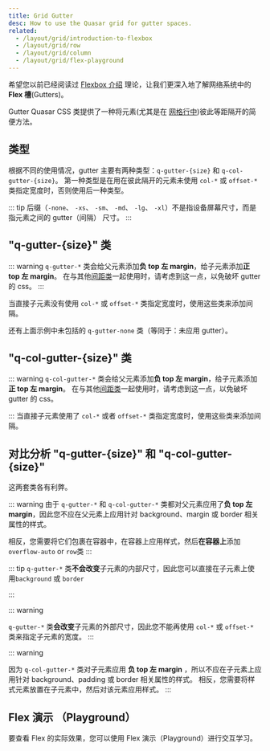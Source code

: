 ```yaml
---
title: Grid Gutter
desc: How to use the Quasar grid for gutter spaces.
related:
  - /layout/grid/introduction-to-flexbox
  - /layout/grid/row
  - /layout/grid/column
  - /layout/grid/flex-playground
---
```


希望您以前已经阅读过 [Flexbox 介绍](/layout/grid/introduction-to-flexbox) 理论，让我们更深入地了解网络系统中的**Flex 槽**(Gutters)。

Gutter Quasar CSS 类提供了一种将元素(尤其是在 [网格行中](/layout/grid/row))彼此等距隔开的简便方法。

## 类型
根据不同的使用情况，gutter 主要有两种类型：`q-gutter-{size}` 和  `q-col-gutter-{size}`。 第一种类型是在用在彼此隔开的元素未使用 `col-*` 或 `offset-*` 类指定宽度时，否则使用后一种类型。

::: tip
后缀（`-none`、 `-xs`、 `-sm`、 `-md`、 `-lg`、 `-xl`）不是指设备屏幕尺寸，而是指元素之间的 gutter（间隔） 尺寸。
:::

## "q-gutter-{size}" 类

::: warning
`q-gutter-*` 类会给父元素添加**负 top 左 margin**，给子元素添加**正 top 左 margin**。 在与其他[间距类](/style/spacing)一起使用时，请考虑到这一点，以免破坏 gutter 的 css。
:::

当直接子元素没有使用 `col-*` 或 `offset-*` 类指定宽度时，使用这些类来添加间隔。

<doc-example title="q-gutter 的大小" file="grid/GutterSize" />

还有上面示例中未包括的 `q-gutter-none` 类（等同于：未应用 gutter）。

<doc-example title="只添加水平方向的间隔" file="grid/GutterHorizontal" />

<doc-example title="只添加垂直方向的间隔" file="grid/GutterVertical" />

<doc-example title="添加水平方向和垂直方向大小不同的间隔" file="grid/GutterMixed" />

## "q-col-gutter-{size}" 类

::: warning
`q-col-gutter-*` 类会给父元素添加**负 top 左 margin**，给子元素添加**正 top 左 margin**。 在与其他[间距类](/style/spacing)一起使用时，请考虑到这一点，以免破坏 gutter 的 css。

:::
当直接子元素使用了 `col-*` 或者 `offset-*` 类指定宽度时，使用这些类来添加间隔。

<doc-example title="q-col-gutter 的大小" file="grid/ColGutterSize" />

<doc-example title="只添加水平方向的间隔" file="grid/ColGutterHorizontal" />

<doc-example title="只添加垂直方向的间隔" file="grid/ColGutterVertical" />

<doc-example title="添加水平方向和垂直方向大小不同的间隔" file="grid/ColGutterMixed" />

## 对比分析 "q-gutter-{size}" 和 "q-col-gutter-{size}"

这两套类各有利弊。

::: warning
由于 `q-gutter-*` 和 `q-col-gutter-*` 类都对父元素应用了**负 top 左 margin**，因此您不应在父元素上应用针对 background、margin 或 border 相关属性的样式。

相反，您需要将它们包裹在容器中，在容器上应用样式，然后**在容器上**添加`overflow-auto` or `row`类
:::

<doc-example title="设置父元素样式" file="grid/ParentStyling" />

::: tip
`q-gutter-*` 类**不会改变**子元素的内部尺寸，因此您可以直接在子元素上使用`background` 或 `border`

:::

::: warning

`q-gutter-*` 类**会改变**子元素的外部尺寸，因此您不能再使用 `col-*` 或 `offset-*` 类来指定子元素的宽度。
:::

<doc-example title="子元素大小对比" file="grid/ChildrenSizeCompare" />
::: warning

因为 `q-col-gutter-*` 类对子元素应用 **负 top 左 margin** ，所以不应在子元素上应用针对 background、padding 或 border 相关属性的样式。 相反，您需要将样式元素放置在子元素中，然后对该元素应用样式。
:::

<doc-example title="设置子元素的样式" file="grid/ChildrenStyling" />

## Flex 演示 （Playground）
要查看 Flex 的实际效果，您可以使用 Flex 演示（Playground）进行交互学习。

<q-btn push color="brand-primary" icon-right="launch" label="Flex Playground" to="/layout/grid/flex-playground" />
